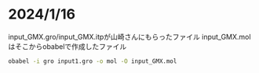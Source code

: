 
# 2024/1/16
input_GMX.gro/input_GMX.itpが山崎さんにもらったファイル
input_GMX.molはそこからobabelで作成したファイル
```bash
obabel -i gro input1.gro -o mol -O input_GMX.mol
```
